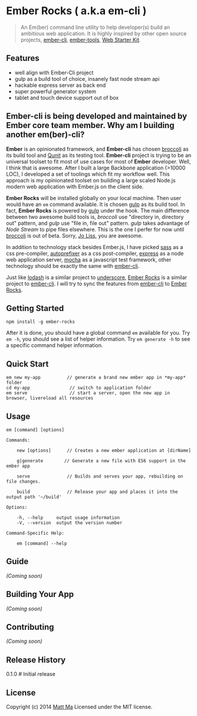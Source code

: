 # Ember Rocks ( a.k.a em-cli )

> An Em(ber) command line utility to help developer(s) build an ambitious web application. It is highly inspired by other open source projects, [ember-cli](https://github.com/stefanpenner/ember-cli), [ember-tools](https://github.com/rpflorence/ember-tools), [Web Starter Kit](https://github.com/google/web-starter-kit).

## Features

- well align with Ember-Cli project
- gulp as a build tool of choice, insanely fast node stream api
- hackable express server as back end
- super powerful generator system
- tablet and touch device support out of box

## Ember-cli is being developed and maintained by Ember core team member. Why am I building another em(ber)-cli?

**Ember** is an opinionated framework, and **Ember-cli** has chosen [broccoli](https://github.com/broccolijs/broccoli) as its build tool and [Qunit](https://github.com/jquery/qunit) as its testing tool. **Ember-cli** project is trying to be an universal toolset to fit most of use cases for most of **Ember** developer. Well, I think that is awesome. After I built a large Backbone application (>10000 LOC), I developed a set of toolings which fit my workflow well. This approach is my opinionated toolset on building a large scaled Node.js modern web application with Ember.js on the client side.

**Ember Rocks** will be installed globally on your local machine. Then user would have an `em` command available. It is chosen [gulp](https://github.com/gulpjs/gulp) as its build tool. In fact, **Ember Rocks** is powered by [gulp](https://github.com/gulpjs/gulp) under the hook. The main difference between two awesome build tools is, *broccoli* use "directory in, directory out" pattern, and *gulp* use "file in, file out" pattern. *gulp* takes advantage of *Node Stream* to pipe files elsewhere. This is the one I perfer for now until [broccoli](https://github.com/broccolijs/broccoli) is out of beta. Sorry, [Jo Liss](https://twitter.com/jo_liss), you are awesome.

In addition to technology stack besides Ember.js, I have picked [sass](http://sass-lang.com/) as a css pre-compiler, [autoprefixer](https://github.com/ai/autoprefixer) as a css post-compiler, [express](http://expressjs.com/) as a node web application server, [mocha](http://visionmedia.github.io/mocha/) as a javascript test framework, other technology should be exactly the same with [ember-cli](https://github.com/stefanpenner/ember-cli).

Just like [lodash](lodash.com) is a similar project to [underscore](http://underscorejs.com/), [Ember Rocks](https://github.com/mattma/ember-rocks) is a similar project to [ember-cli](https://github.com/stefanpenner/ember-cli). I will try to sync the features from [ember-cli](https://github.com/stefanpenner/ember-cli) to [Ember Rocks](https://github.com/mattma/ember-rocks).

## Getting Started

    npm install -g ember-rocks

After it is done, you should have a global command `em` available for you. Try `em -h`, you should see a list of helper information. Try `em generate -h` to see a specific command helper information.

## Quick Start

    em new my-app          // generate a brand new ember app in *my-app* folder
    cd my-app               // switch to application folder
    em serve                // start a server, open the new app in browser, livereload all resources

## Usage
    
    em [command] [options]

    Commands:

        new [options]      // Creates a new ember application at [dirName]
           
        g|generate        // Generate a new file with ES6 support in the ember app
               
        serve              // Builds and serves your app, rebuilding on file changes.
           
        build              // Release your app and places it into the output path '~/build'
       
    Options:

        -h, --help     output usage information
        -V, --version  output the version number

    Command-Specific Help:

        em [command] --help


## Guide
_(Coming soon)_

## Building Your App
_(Coming soon)_

## Contributing
_(Coming soon)_

## Release History
0.1.0       # Initial release

## License
Copyright (c) 2014 [Matt Ma](http://mattmadesign.com)
Licensed under the MIT license.
